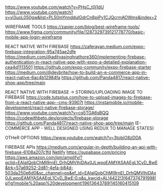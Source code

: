 https://www.youtube.com/watch?v=PHsC_t0j1dU
https://www.youtube.com/watch?v=yl3uoL050gw&list=PL50mYnndduIGdrCn8piPy1CJQcrmAOWms&index=2


WIREFRAME TOOLS
https://zapier.com/blog/best-wireframe-tools/
https://www.figma.com/community/file/1287329739121778770/basic-mobile-app-login-wireframe


REACT NATIVE WITH FIREBASE
https://zaferayan.medium.com/expo-firebase-integration-95a745ae2dfe
https://medium.com/@adityasinghrathore360/implementing-firebase-authentication-in-react-native-app-with-expo-a-detailed-explanation-cea4d1113501
https://github.com/expo-community/expo-firebase-starter
https://medium.com/@devbrite/how-to-build-an-e-commerce-app-in-react-native-6ac4b12984fa
https://github.com/Panda4817/react-native-shop-app/tree/main

REACT NATIVE WITH FIREBASE ->  STORING/UPLOADING IMAGE TO FIREBASE  https://code.tutsplus.com/how-to-upload-images-to-firebase-from-a-react-native-app--cms-93907t
https://instamobile.io/mobile-development/react-native-firebase-storage/
https://www.youtube.com/watch?v=cq5TGA6sBQQ
https://codewithbeto.dev/projects/firebase-storage
https://github.com/Panda4817/react-native-shop-app/tree/main  (E-COMMERCE APP - WELL DESIGNED USING REDUX TO MANAGE STATES)

OTHeR OPTIONS 
https://www.youtube.com/watch?v=3tobiO8zDDA

FIREBASE APIs
https://medium.com/angular-in-depth/building-an-api-with-firebase-6108a207c1fd
[Netlify](https://blog.logrocket.com/building-rest-api-firebase-cloud-functions-typescript-firestore/)
https://supabase.com/pricing
https://aws.amazon.com/pm/amplify/?gclid=EAIaIQobChMI9rnEl_DrhQMVlhiDAx0JLwpoEAMYASAAEgL1CvD_BwE&trk=57a69252-2d81-4efa-b84d-503da250e6d0&sc_channel=ps&ef_id=EAIaIQobChMI9rnEl_DrhQMVlhiDAx0JLwpoEAMYASAAEgL1CvD_BwE:G:s&s_kwcid=AL!4422!3!647374791998!p!!g!!mobile%20app%20development!19613643789!145160415109
